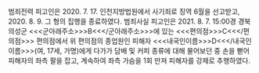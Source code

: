 범죄전력
피고인은 2020. 7. 17. 인천지방법원에서 사기죄로 징역 6월을 선고받고, 2020. 8. 9. 그 형의 집행을 종료하였다.
범죄사실
피고인은 2021. 8. 7. 15:00경 경북 의성군 <<<군아래주소>>>B<<</군아래주소>>>에 있는 <<<편의점>>>C<<</편의점>>> 편의점에서 위 편의점의 종업원인 피해자 <<<내국인이름>>>D<<</내국인이름>>>(여, 17세, 가명)에게 다가가 담배 및 커피 종류에 대해 물어보던 중 손을 뻗어 피해자의 좌측 팔을 잡고, 계속하여 좌측 가슴을 1회 만져 피해자를 강제로 추행하였다.
